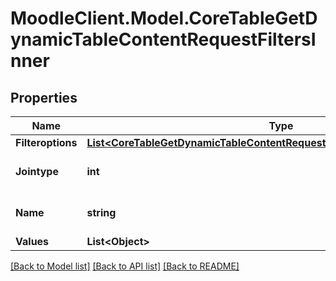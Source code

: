# MoodleClient.Model.CoreTableGetDynamicTableContentRequestFiltersInner

## Properties

Name | Type | Description | Notes
------------ | ------------- | ------------- | -------------
**Filteroptions** | [**List&lt;CoreTableGetDynamicTableContentRequestFiltersInnerFilteroptionsInner&gt;**](CoreTableGetDynamicTableContentRequestFiltersInnerFilteroptionsInner.md) |  | [optional] 
**Jointype** | **int** | Type of join for filter values | [optional] [default to null]
**Name** | **string** | Name of the filter | [optional] [default to "null"]
**Values** | **List&lt;Object&gt;** |  | [optional] 

[[Back to Model list]](../README.md#documentation-for-models) [[Back to API list]](../README.md#documentation-for-api-endpoints) [[Back to README]](../README.md)

